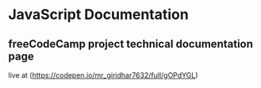 # JavaScript Documentation 
## freeCodeCamp project technical documentation page
live at (https://codepen.io/mr_giridhar7632/full/gOPdYGL)

